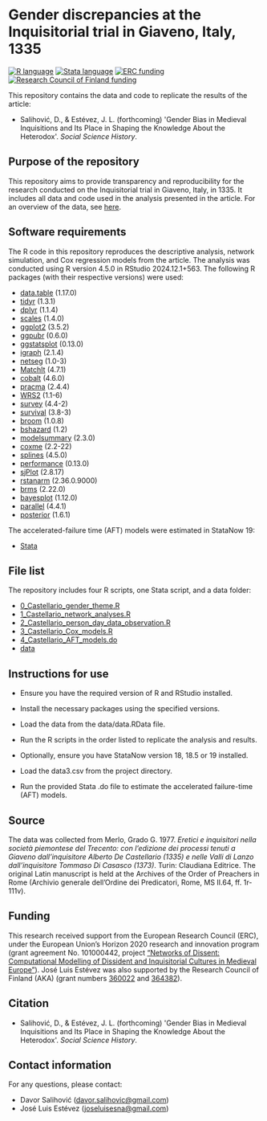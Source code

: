 # Gender discrepancies at the Inquisitorial trial in Giaveno, Italy, 1335

[![R language](https://img.shields.io/badge/language-R-blue)](https://www.r-project.org/)
[![Stata language](https://img.shields.io/badge/language-Stata-blue)](https://www.stata.com/)
[![ERC funding](https://img.shields.io/badge/funding-ERC-green)](https://cordis.europa.eu/project/id/101000442)
[![Research Council of Finland funding](https://img.shields.io/badge/funding-Research_Council_of_Finland-green)](https://research.fi/en/results/funding/81442)

This repository contains the data and code to replicate the results of the article:
- Salihović, D., & Estévez, J. L. (forthcoming) 'Gender Bias in Medieval Inquisitions and Its Place in Shaping the Knowledge About the Heterodox'. _Social Science History_.

## Purpose of the repository

This repository aims to provide transparency and reproducibility for the research conducted on the Inquisitorial trial in Giaveno, Italy, in 1335. 
It includes all data and code used in the analysis presented in the article.
For an overview of the data, see [here](https://github.com/joseluisesna/Heretic_women_in_Giaveno_1335/blob/main/data/README.md).

## Software requirements

The R code in this repository reproduces the descriptive analysis, network simulation, and Cox regression models from the article. 
The analysis was conducted using R version 4.5.0 in RStudio 2024.12.1+563. 
The following R packages (with their respective versions) were used:
- [data.table](https://rdatatable.gitlab.io/data.table/) (1.17.0)
- [tidyr](https://tidyr.tidyverse.org/) (1.3.1)
- [dplyr](https://dplyr.tidyverse.org/) (1.1.4)
- [scales](https://scales.r-lib.org/) (1.4.0)
- [ggplot2](https://ggplot2.tidyverse.org/) (3.5.2)
- [ggpubr](https://rpkgs.datanovia.com/ggpubr/) (0.6.0)
- [ggstatsplot](https://indrajeetpatil.github.io/ggstatsplot/) (0.13.0)
- [igraph](https://r.igraph.org/) (2.1.4)
- [netseg](https://mbojan.github.io/netseg/) (1.0-3)
- [MatchIt](https://kosukeimai.github.io/MatchIt) (4.7.1)
- [cobalt](https://ngreifer.github.io/cobalt/) (4.6.0)
- [pracma](https://cran.r-project.org/web/packages/pracma/index.html) (2.4.4)
- [WRS2](https://cran.r-project.org/web/packages/WRS2/index.html) (1.1-6)
- [survey](http://cran.fhcrc.org/web/packages/survey/index.html) (4.4-2)
- [survival](https://github.com/therneau/survival) (3.8-3)
- [broom](https://broom.tidymodels.org/articles/broom.html) (1.0.8)
- [bshazard](https://cran.r-project.org/web/packages/bshazard/index.html) (1.2)
- [modelsummary](https://modelsummary.com/) (2.3.0)
- [coxme](https://cran.r-project.org/web/packages/coxme/index.html) (2.2-22)
- [splines](https://www.rdocumentation.org/packages/splines/versions/3.6.2) (4.5.0)
- [performance](https://easystats.github.io/performance/) (0.13.0)
- [sjPlot](https://strengejacke.github.io/sjPlot/) (2.8.17)
- [rstanarm](https://github.com/stan-dev/rstanarm/tree/feature/survival) (2.36.0.9000)
- [brms](https://paulbuerkner.com/brms/index.html) (2.22.0)
- [bayesplot](https://mc-stan.org/bayesplot/index.html) (1.12.0)
- [parallel](https://stat.ethz.ch/R-manual/R-devel/library/parallel/doc/parallel.pdf) (4.4.1)
- [posterior](https://cran.r-project.org/web/packages/posterior/index.html) (1.6.1)

The accelerated-failure time (AFT) models were estimated in StataNow 19:
- [Stata](https://www.stata.com/)

## File list

The repository includes four R scripts, one Stata script, and a data folder:
- [0_Castellario_gender_theme.R](https://github.com/joseluisesna/Heretic_women_in_Giaveno_1335/blob/main/0_Castellario_gender_theme.R)
- [1_Castellario_network_analyses.R](https://github.com/joseluisesna/Heretic_women_in_Giaveno_1335/blob/main/1_Castellario_network_analyses.R)
- [2_Castellario_person_day_data_observation.R](https://github.com/joseluisesna/Heretic_women_in_Giaveno_1335/blob/main/2_Castellario_person_day_data_observation.R)
- [3_Castellario_Cox_models.R](https://github.com/joseluisesna/Heretic_women_in_Giaveno_1335/blob/main/3_Castellario_Cox_models.R)
- [4_Castellario_AFT_models.do](https://github.com/joseluisesna/Heretic_women_in_Giaveno_1335/blob/main/4_Castellario_AFT_models.do)
- [data](https://github.com/joseluisesna/Heretic_women_in_Giaveno_1335/tree/main/data)

## Instructions for use

- Ensure you have the required version of R and RStudio installed.
- Install the necessary packages using the specified versions.
- Load the data from the data/data.RData file.
- Run the R scripts in the order listed to replicate the analysis and results.

- Optionally, ensure you have StataNow version 18, 18.5 or 19 installed.
- Load the data3.csv from the project directory.
- Run the provided Stata .do file to estimate the accelerated failure-time (AFT) models. 

## Source

The data was collected from Merlo, Grado G. 1977. _Eretici e inquisitori nella società piemontese del Trecento: con l’edizione dei processi tenuti a Giaveno dall’inquisitore Alberto De Castellario (1335) e nelle Valli di Lanzo dall’inquisitore Tommaso Di Casasco (1373)_. Turin: Claudiana Editrice. 
The original Latin manuscript is held at the Archives of the Order of Preachers in Rome (Archivio generale dell’Ordine dei Predicatori, Rome, MS II.64, ff. 1r-111v).

## Funding

This research received support from the European Research Council (ERC), under the European Union’s Horizon 2020 research and innovation program (grant agreement No. 101000442, project [“Networks of Dissent: Computational Modelling of Dissident and Inquisitorial Cultures in Medieval Europe”](https://cordis.europa.eu/project/id/101000442)).
José Luis Estévez was also supported by the Research Council of Finland (AKA) (grant numbers [360022](https://research.fi/en/results/funding/81442) and [364382](https://research.fi/en/results/funding/81092)).

## Citation

- Salihović, D., & Estévez, J. L. (forthcoming) 'Gender Bias in Medieval Inquisitions and Its Place in Shaping the Knowledge About the Heterodox'. _Social Science History_.

## Contact information

For any questions, please contact:
- Davor Salihović (davor.salihovic@gmail.com)
- José Luis Estévez (joseluisesna@gmail.com)

